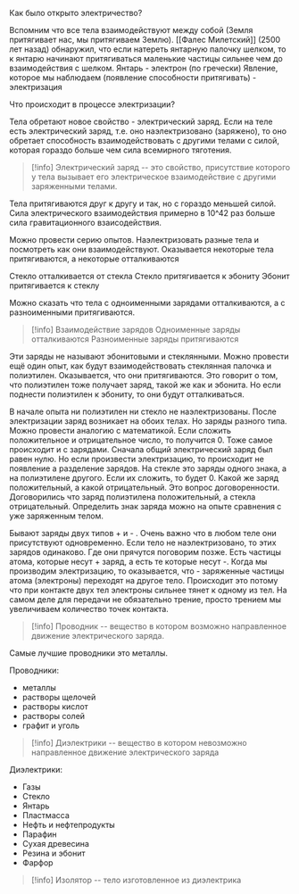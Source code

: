 Как было открыто электричество?

Вспомним что все тела взаимодействуют между собой (Земля притягивает нас, мы притягиваем Землю). [[Фалес Милетский]] (2500 лет назад) обнаружил, что если натереть янтарную палочку шелком, то к янтарю начинают притягиваться маленькие частицы сильнее чем до взаимодействия с шелком. 
Янтарь - электрон (по гречески)
Явление, которое мы наблюдаем (появление способности притягивать) - электризация

Что происходит в процессе электризации?

Тела обретают новое свойство - электрический заряд. Если на теле есть электрический заряд, т.е. оно наэлектризовано (заряжено), то оно обретает способность взаимодействовать с другими телами с силой, которая гораздо больше чем сила всемирного тяготения. 


> [!info] Электрический заряд
> -- это свойство, присутствие которого у тела вызывает его электрическое взаимодействие с другими заряженными телами. 

Тела притягиваются друг к другу и так, но с гораздо меньшей силой. Сила электрического взаимодействия примерно в 10^42 раз больше сила гравитационного взаисодействия.

Можно провести серию опытов. Наэлектризовать разные тела и посмотреть как они взаимодействуют. Оказывается некоторые тела притягиваются, а некоторые отталкиваются

Стекло отталкивается от стекла
Стекло притягивается к эбониту
Эбонит притягивается к стеклу

Можно сказать что тела с одноименными зарядами отталкиваются, а с разноименными притягиваются.

> [!info] Взаимодействие зарядов
> Одноименные заряды отталкиваются
> Разноименные заряды притягиваются

Эти заряды не называют эбонитовыми и стеклянными. 
Можно провести ещё один опыт, как будут взаимодействовать стеклянная палочка и полиэтилен. Оказывается, что они притягиваются. Это говорит о том, что полиэтилен тоже получает заряд, такой же как и эбонита.  Но если поднести полиэтилен к эбониту, то они будут отталкиваться. 

В начале опыта ни полиэтилен ни стекло не наэлектризованы. После электризации заряд возникает на обоих телах. Но заряды разного типа. 
Можно провести аналогию с математикой. Если сложить положительное и отрицательное число, то получится 0. Тоже самое происходит и с зарядами. Сначала общий электрический заряд был равен нулю. Но если произвести электризацию, то происходит не появление а разделение зарядов. На стекле это заряды одного знака, а на полиэтилене другого. Если их сложить, то будет 0. Какой же заряд положительный, а какой отрицательный. Это вопрос договоренности. Договорились что заряд полиэтилена положительный, а стекла отрицательный. Определить знак заряда можно на опыте сравнения с уже заряженным телом. 

Бывают заряды двух типов + и - . Очень важно что в любом теле они присутствуют одновременно. Если тело не наэлектризовано, то этих зарядов одинаково. Где они прячутся поговорим позже. Есть частицы атома, которые несут + заряд, а есть те которые несут -. Когда мы производим электризацию, то оказывается, что - заряженные частицы атома (электроны) переходят на другое тело. Происходит это потому что при контакте двух тел электроны сильнее тянет к одному из тел. На самом деле для передачи не обязательно трение, просто трением мы увеличиваем количество точек контакта.


> [!info] Проводник
> -- вещество  в котором возможно направленное движение электрического заряда.

Самые лучшие проводники это металлы.

Проводники: 
- металлы
- растворы щелочей
- растворы кислот
- растворы солей
- графит и уголь

> [!info] Диэлектрики
> -- вещество в котором невозможно направленное движение электрического заряда

Диэлектрики:
- Газы
- Стекло
- Янтарь
- Пластмасса 
- Нефть и нефтепродукты
- Парафин
- Сухая древесина 
- Резина и эбонит
- Фарфор

> [!info] Изолятор
> -- тело изготовленное из диэлектрика



